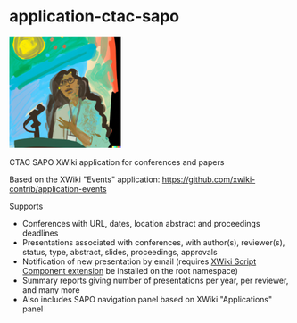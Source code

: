 # application-ctac-sapo

<img src="assets/img_presenter_0.png" width="200px" height="200px" alt="Logo: person presenting at a confgerence"/>

CTAC SAPO XWiki application for conferences and papers

Based on the XWiki "Events" application: https://github.com/xwiki-contrib/application-events

Supports
  - Conferences with URL, dates, location abstract and proceedings deadlines
  - Presentations associated with conferences, with author(s), reviewer(s), status, type, abstract, slides, proceedings, approvals
  - Notification of new presentation by email (requires [XWiki Script Component extension](https://extensions.xwiki.org/xwiki/bin/view/Extension/Script%20Component/) be installed on the root namespace)
  - Summary reports giving number of presentations per year, per reviewer, and many more
  - Also includes SAPO navigation panel based on XWiki "Applications" panel
